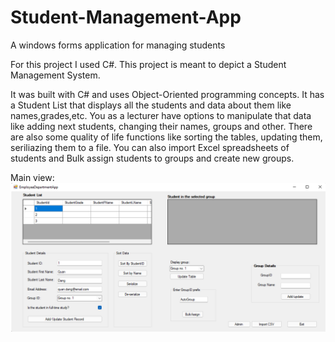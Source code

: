 # Student-Management-App
A windows forms application for managing students

For this project I used C#. This project is meant to depict a Student Management System.

It was built with C# and uses Object-Oriented programming concepts. It has a Student List that displays all the students and data about them like names,grades,etc. You as a lecturer have options to manipulate that data like adding next students, changing their names, groups and other. There are also some quality of life functions like sorting the tables, updating them, seriliazing them to a file. You can also import Excel spreadsheets of students and Bulk assign students to groups and create new groups.

Main view: ![alt text](https://github.com/georgipetrov98/Student-Management-App/blob/main/Pics/Main.png)
